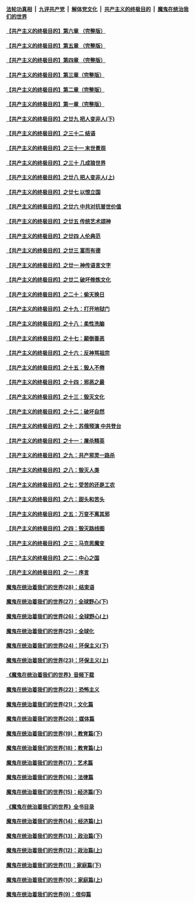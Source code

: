 ####  [法轮功真相](../../../../basic/blob/master/README.md?t=08270352) &nbsp;|&nbsp; [九评共产党](../../../../9ping.md/blob/master/README.md?t=08270352) &nbsp;|&nbsp; [解体党文化](../../../../jtdwh.md/blob/master/README.md?t=08270352)  &nbsp;|&nbsp; [共产主义的终极目的](../../../../gczydzjmd.md/blob/master/README.md?t=08270352) &nbsp;|&nbsp; [魔鬼在统治我们的世界](../../../../mgztzwmdsj.md/blob/master/README.md?t=08270352) 

#### [【共产主义的终极目的】第六章 （完整版）](../pages/nsc422/n11428913.md?t=08270352) 

#### [【共产主义的终极目的】第五章 （完整版）](../pages/nsc422/n11428912.md?t=08270352) 

#### [【共产主义的终极目的】第四章 （完整版）](../pages/nsc422/n11428907.md?t=08270352) 

#### [【共产主义的终极目的】第三章（完整版）](../pages/nsc422/n11428848.md?t=08270352) 

#### [【共产主义的终极目的】第二章（完整版）](../pages/nsc422/n11428831.md?t=08270352) 

#### [【共产主义的终极目的】第一章（完整版）](../pages/nsc422/n11417651.md?t=08270352) 

#### [【共产主义的终极目的】之廿九 把人变非人(下)](../pages/nsc422/n11344140.md?t=08270352) 

#### [【共产主义的终极目的】之三十二 结语](../pages/nsc422/n11360535.md?t=08270352) 

#### [【共产主义的终极目的】之三十一 末世景观](../pages/nsc422/n11351129.md?t=08270352) 

#### [【共产主义的终极目的】之三十 几成狼世界](../pages/nsc422/n11348280.md?t=08270352) 

#### [【共产主义的终极目的】之廿八 把人变非人(上)](../pages/nsc422/n11340492.md?t=08270352) 

#### [【共产主义的终极目的】之廿七 以恨立国](../pages/nsc422/n11336944.md?t=08270352) 

#### [【共产主义的终极目的】之廿六 中共对抗普世价值](../pages/nsc422/n11324785.md?t=08270352) 

#### [【共产主义的终极目的】之廿五 传统艺术颂神](../pages/nsc422/n11296396.md?t=08270352) 

#### [【共产主义的终极目的】之廿四 人伦典范](../pages/nsc422/n11296397.md?t=08270352) 

#### [【共产主义的终极目的】之廿三 富而有德](../pages/nsc422/n11283598.md?t=08270352) 

#### [【共产主义的终极目的】之廿一 神传语言文字](../pages/nsc422/n11263265.md?t=08270352) 

#### [【共产主义的终极目的】之廿二 破坏修炼文化](../pages/nsc422/n11245728.md?t=08270352) 

#### [【共产主义的终极目的】之二十：偷天换日](../pages/nsc422/n11238846.md?t=08270352) 

#### [【共产主义的终极目的】之十九：打开地狱门](../pages/nsc422/n11206376.md?t=08270352) 

#### [【共产主义的终极目的】之十八：柔性洗脑](../pages/nsc422/n11199994.md?t=08270352) 

#### [【共产主义的终极目的】之十七：颠倒善恶](../pages/nsc422/n11179782.md?t=08270352) 

#### [【共产主义的终极目的】之十六：反神骂祖宗](../pages/nsc422/n11166798.md?t=08270352) 

#### [【共产主义的终极目的】之十五：毁人不倦](../pages/nsc422/n11166792.md?t=08270352) 

#### [【共产主义的终极目的】之十四：邪恶之最](../pages/nsc422/n11150249.md?t=08270352) 

#### [【共产主义的终极目的】之十三：毁灭文化](../pages/nsc422/n11135227.md?t=08270352) 

#### [【共产主义的终极目的】之十二：破坏自然](../pages/nsc422/n11135214.md?t=08270352) 

#### [【共产主义的终极目的】之十：苏俄预演 中共登台](../pages/nsc422/n11118424.md?t=08270352) 

#### [【共产主义的终极目的】之十一：屠杀精英](../pages/nsc422/n11118442.md?t=08270352) 

#### [【共产主义的终极目的】之九：共产邪灵一路杀](../pages/nsc422/n11114139.md?t=08270352) 

#### [【共产主义的终极目的】之八：毁灭人类](../pages/nsc422/n11108503.md?t=08270352) 

#### [【共产主义的终极目的】之七：受苦的还是工农](../pages/nsc422/n11101809.md?t=08270352) 

#### [【共产主义的终极目的】之六：甜头和苦头](../pages/nsc422/n11096971.md?t=08270352) 

#### [【共产主义的终极目的】之五：万变不离其邪](../pages/nsc422/n11091285.md?t=08270352) 

#### [【共产主义的终极目的】之四：毁灭路线图](../pages/nsc422/n11086284.md?t=08270352) 

#### [【共产主义的终极目的】之三：马克思魔变](../pages/nsc422/n11061941.md?t=08270352) 

#### [【共产主义的终极目的】之二：中心之国](../pages/nsc422/n11047728.md?t=08270352) 

#### [【共产主义的终极目的】之一：序言](../pages/nsc422/n11086077.md?t=08270352) 

#### [魔鬼在统治着我们的世界(28)：结束语](../pages/nsc422/n10936246.md?t=08270352) 

#### [魔鬼在统治着我们的世界(27)：全球野心(下)](../pages/nsc422/n10928319.md?t=08270352) 

#### [魔鬼在统治着我们的世界(26)：全球野心(上)](../pages/nsc422/n10900318.md?t=08270352) 

#### [魔鬼在统治着我们的世界(25)：全球化](../pages/nsc422/n10788205.md?t=08270352) 

#### [魔鬼在统治着我们的世界(24)：环保主义(下)](../pages/nsc422/n10695307.md?t=08270352) 

#### [魔鬼在统治着我们的世界(23)：环保主义(上)](../pages/nsc422/n10688613.md?t=08270352) 

#### [《魔鬼在统治着我们的世界》音频下载](../pages/nsc422/n10635553.md?t=08270352) 

#### [魔鬼在统治着我们的世界(22)：恐怖主义](../pages/nsc422/n10614727.md?t=08270352) 

#### [魔鬼在统治着我们的世界(21)：文化篇](../pages/nsc422/n10597706.md?t=08270352) 

#### [魔鬼在统治着我们的世界(20)：媒体篇](../pages/nsc422/n10586579.md?t=08270352) 

#### [魔鬼在统治着我们的世界(19)：教育篇(下)](../pages/nsc422/n10564808.md?t=08270352) 

#### [魔鬼在统治着我们的世界(18)：教育篇(上)](../pages/nsc422/n10526970.md?t=08270352) 

#### [魔鬼在统治着我们的世界(17)：艺术篇](../pages/nsc422/n10499093.md?t=08270352) 

#### [魔鬼在统治着我们的世界(16)：法律篇](../pages/nsc422/n10485969.md?t=08270352) 

#### [魔鬼在统治着我们的世界(15)：经济篇(下)](../pages/nsc422/n10469975.md?t=08270352) 

#### [《魔鬼在统治着我们的世界》全书目录](../pages/nsc422/n10464261.md?t=08270352) 

#### [魔鬼在统治着我们的世界(14)：经济篇(上)](../pages/nsc422/n10457370.md?t=08270352) 

#### [魔鬼在统治着我们的世界(13)：政治篇(下)](../pages/nsc422/n10448270.md?t=08270352) 

#### [魔鬼在统治着我们的世界(12)：政治篇(上)](../pages/nsc422/n10444576.md?t=08270352) 

#### [魔鬼在统治着我们的世界(11)：家庭篇(下)](../pages/nsc422/n10440961.md?t=08270352) 

#### [魔鬼在统治着我们的世界(10)：家庭篇(上)](../pages/nsc422/n10435448.md?t=08270352) 

#### [魔鬼在统治着我们的世界(9)：信仰篇](../pages/nsc422/n10432159.md?t=08270352) 

